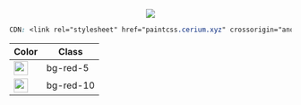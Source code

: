 
<p align="center"> <img src="https://i.imgur.com/caJNU2a.png"> </p>

```css
CDN: <link rel="stylesheet" href="paintcss.cerium.xyz" crossorigin="anonymous" />
```
| Color                                                               | Class         |
| ---                                                                 | ---           |
| <img width="25" src="https://i.imgur.com/lNmjlgw.png">      | bg-red-5      |
| <img width="25" src="https://i.imgur.com/lNmjlgw.png">      | bg-red-10     |
